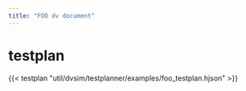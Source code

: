```yaml
---
title: "FOO dv document"
---
```


# testplan

{{< testplan "util/dvsim/testplanner/examples/foo_testplan.hjson" >}}

